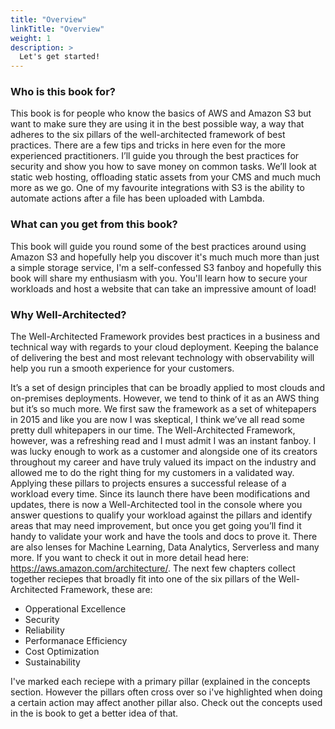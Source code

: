 ```yaml
---
title: "Overview"
linkTitle: "Overview"
weight: 1
description: >
  Let's get started!
---
```


### Who is this book for?

This book is for people who know the basics of AWS and Amazon S3 but want to make sure they are using it in the best possible way, a way that adheres to the six pillars of the well-architected framework of best practices. There are a few tips and tricks in here even for the more experienced practitioners.
I’ll guide you through the best practices for security and show you how to save money on common tasks. We’ll look at static web hosting, offloading static assets from your CMS and much much more as we go. One of my favourite integrations with S3 is the ability to automate actions after a file has been uploaded with Lambda.

### What can you get from this book?

This book will guide you round some of the best practices around using Amazon S3 and hopefully help you discover it's much much more than just a simple storage service, I'm a self-confessed S3 fanboy and hopefully this book will share my enthusiasm with you. You'll learn how to secure your workloads and host a website that can take an impressive amount of load!

### Why Well-Architected?

The Well-Architected Framework provides best practices in a business and technical way with regards to your cloud deployment. Keeping the balance of delivering the best and most relevant technology with observability will help you run a smooth experience for your customers.

It’s a set of design principles that can be broadly applied to most clouds and on-premises deployments. However, we tend to think of it as an AWS thing but it’s so much more. We first saw the framework as a set of whitepapers in 2015 and like you are now I was skeptical, I think we’ve all read some pretty dull whitepapers in our time. The Well-Architected Framework, however, was a refreshing read and I must admit I was an instant fanboy. I was lucky enough to work as a customer and alongside one of its creators throughout my career and have truly valued its impact on the industry and allowed me to do the right thing for my customers in a validated way. Applying these pillars to projects ensures a successful release of a workload every time. Since its launch there have been modifications and updates, there is now a Well-Architected tool in the console where you answer questions to qualify your workload against the pillars and identify areas that may need improvement, but once you get going you’ll find it handy to validate your work and have the tools and docs to prove it. There are also lenses for Machine Learning, Data Analytics, Serverless and many more. If you want to check it out in more detail head here: https://aws.amazon.com/architecture/. The next few chapters collect together reciepes that broadly fit into one of the six pillars of the Well-Architected Framework, these are:

- Opperational Excellence
- Security
- Reliability
- Performanace Efficiency
- Cost Optimization
- Sustainability

I've marked each reciepe with a primary pillar (explained in the concepts section. However the pillars often cross over so i've highlighted when doing a certain action may affect another pillar also. Check out the concepts used in the is book to get a better idea of that.
